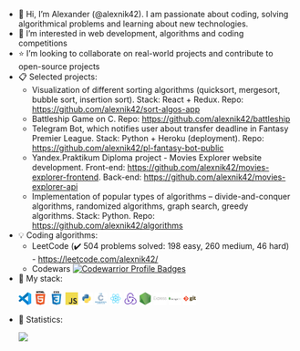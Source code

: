 - 👋 Hi, I’m Alexander (@alexnik42). I am passionate about coding, solving algorithmical problems and learning about new technologies.
- 👀 I’m interested in web development, algorithms and coding competitions
- ⭐ I’m looking to collaborate on real-world projects and contribute to open-source projects
- 📋 Selected projects:
     - Visualization of different sorting algorithms (quicksort, mergesort, bubble sort, insertion sort). Stack: React + Redux. Repo: https://github.com/alexnik42/sort-algos-app
     - Battleship Game on C. Repo: https://github.com/alexnik42/battleship
     - Telegram Bot, which notifies user about transfer deadline in Fantasy Premier League. Stack: Python + Heroku (deployment). Repo: https://github.com/alexnik42/pl-fantasy-bot-public
     - Yandex.Praktikum Diploma project - Movies Explorer website development. Front-end: https://github.com/alexnik42/movies-explorer-frontend. Back-end: https://github.com/alexnik42/movies-explorer-api
     - Implementation of popular types of algorithms – divide-and-conquer algorithms, randomized algorithms, graph search, greedy algorithms. Stack: Python. Repo: https://github.com/alexnik42/algorithms
- 💡 Coding algorithms:
     - LeetCode (✔️ 504 problems solved: 198 easy, 260 medium, 46 hard) - https://leetcode.com/alexnik42/
     - Codewars [![Codewarrior Profile Badges](https://www.codewars.com/users/alexnik42/badges/micro)](https://www.codewars.com/users/alexnik42)
- 🔨 My stack:
      <p>
      <img src="https://raw.githubusercontent.com/github/explore/80688e429a7d4ef2fca1e82350fe8e3517d3494d/topics/visual-studio-code/visual-studio-code.png" alt="VS Code" height="22">
      <img src="https://raw.githubusercontent.com/github/explore/80688e429a7d4ef2fca1e82350fe8e3517d3494d/topics/html/html.png" alt="HTML" height="24">
      <img src="https://raw.githubusercontent.com/github/explore/80688e429a7d4ef2fca1e82350fe8e3517d3494d/topics/css/css.png" alt="CSS" height="24" >
      <img src="https://raw.githubusercontent.com/github/explore/80688e429a7d4ef2fca1e82350fe8e3517d3494d/topics/javascript/javascript.png" alt="Javascript" height="22">
      <img src="https://raw.githubusercontent.com/github/explore/80688e429a7d4ef2fca1e82350fe8e3517d3494d/topics/python/python.png" alt="Python" height="22">
     <img src="https://raw.githubusercontent.com/github/explore/80688e429a7d4ef2fca1e82350fe8e3517d3494d/topics/c/c.png" alt="C" height="22">
      <img src="https://raw.githubusercontent.com/github/explore/80688e429a7d4ef2fca1e82350fe8e3517d3494d/topics/react/react.png" alt="React" height="22">
      <img src="https://raw.githubusercontent.com/github/explore/80688e429a7d4ef2fca1e82350fe8e3517d3494d/topics/redux/redux.png" alt="Redux" height="22">
      <img src="https://raw.githubusercontent.com/github/explore/80688e429a7d4ef2fca1e82350fe8e3517d3494d/topics/nodejs/nodejs.png" alt="NodeJS" height="22">
      <img src="https://raw.githubusercontent.com/github/explore/80688e429a7d4ef2fca1e82350fe8e3517d3494d/topics/express/express.png" alt="Express" height="22">
      <img src="https://raw.githubusercontent.com/github/explore/80688e429a7d4ef2fca1e82350fe8e3517d3494d/topics/mongodb/mongodb.png" alt="Mongo" height="22">
      <img src="https://raw.githubusercontent.com/github/explore/80688e429a7d4ef2fca1e82350fe8e3517d3494d/topics/git/git.png" alt="git" height="22">
      </p>
- 📌 Statistics:
     <p>
      <a href="https://github-readme-stats.vercel.app/api/top-langs/?username=Comediant24&layout=compact">
          <img align="left" height="130" src="https://github-readme-stats.vercel.app/api/top-langs/?username=alexnik42&layout=compact" />
     </a>
     </p>

<!---
alexnik42/alexnik42 is a ✨ special ✨ repository because its `README.md` (this file) appears on your GitHub profile.
You can click the Preview link to take a look at your changes.
--->
